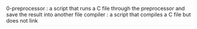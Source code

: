 0-preprocessor : a script that runs a C file through the preprocessor and save the result into another file
compiler :  a script that compiles a C file but does not link
